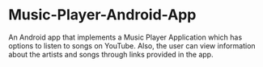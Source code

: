 # Music-Player-Android-App
An Android app that implements a Music Player Application which has options to listen to songs on YouTube. Also, the user can view information about the artists and songs through links provided in the app.
